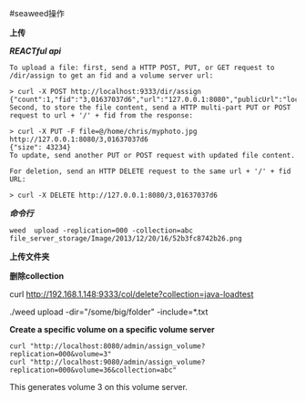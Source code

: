 #seaweed操作


**上传**

***REACTful api***

```
To upload a file: first, send a HTTP POST, PUT, or GET request to /dir/assign to get an fid and a volume server url:

> curl -X POST http://localhost:9333/dir/assign
{"count":1,"fid":"3,01637037d6","url":"127.0.0.1:8080","publicUrl":"localhost:8080"}
Second, to store the file content, send a HTTP multi-part PUT or POST request to url + '/' + fid from the response:

> curl -X PUT -F file=@/home/chris/myphoto.jpg http://127.0.0.1:8080/3,01637037d6
{"size": 43234}
To update, send another PUT or POST request with updated file content.

For deletion, send an HTTP DELETE request to the same url + '/' + fid URL:

> curl -X DELETE http://127.0.0.1:8080/3,01637037d6

```

***命令行***

    weed  upload -replication=000 -collection=abc file_server_storage/Image/2013/12/20/16/52b3fc8742b26.png


**上传文件夹**

**删除collection**

curl http://192.168.1.148:9333/col/delete?collection=java-loadtest

./weed upload -dir="/some/big/folder" -include=*.txt

**Create а specific volume on a specific volume server**

    curl "http://localhost:8080/admin/assign_volume?replication=000&volume=3"
    curl "http://localhost:9080/admin/assign_volume?replication=000&volume=36&collection=abc"
This generates volume 3 on this volume server.
